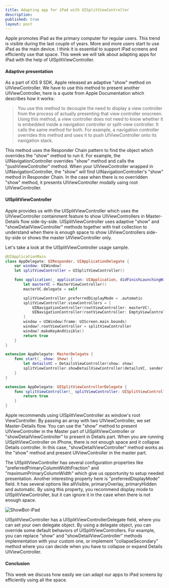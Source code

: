 ```yaml
---
title: Adapting app for iPad with UISplitViewController
description: 
published: true
layout: post
---
```


Apple promotes iPad as the primary computer for regular users. This trend is visible during the last couple of years. More and more users start to use iPad as the main device. I think it is essential to support iPad screens and efficiently use that space. This week we will talk about adapting apps for iPad with the help of UISplitViewController.

#### Adaptive presentation
As a part of iOS 9 SDK, Apple released an adaptive "show" method on UIViewController. We have to use this method to present another UIViewController, here is a quote from Apple Documentation which describes how it works:

> You use this method to decouple the need to display a view controller from the process of actually presenting that view controller onscreen. Using this method, a view controller does not need to know whether it is embedded inside a navigation controller or split-view controller. It calls the same method for both. For example, a navigation controller overrides this method and uses it to push UIViewController onto its navigation stack.

This method uses the Responder Chain pattern to find the object which overrides the "show" method to run it. For example, the UINavigationController overrides "show" method and calls the "pushViewController" method. When your UIViewController wrapped in UINavigationController, the "show" will find UINavigationController's "show" method in Responder Chain. In the case when there is no overridden "show" method, it presents UIViewController modally using root UIViewController.

#### UISplitViewController
Apple provides us with the UISplitViewController which uses the UIViewController containment feature to show UIViewControllers in Master-Details flow side-by-side. UISplitViewController uses adaptive "show" and "showDetailViewController" methods together with trait collection to understand when there is enough space to show UIViewControllers side-by-side or shows the master UIViewController only.

Let's take a look at the UISplitViewController usage sample.

```swift
@UIApplicationMain
class AppDelegate: UIResponder, UIApplicationDelegate {
    var window: UIWindow?
    let splitViewController = UISplitViewController()

    func application(_ application: UIApplication, didFinishLaunchingWithOptions launchOptions: [UIApplication.LaunchOptionsKey: Any]?) -> Bool {
        let masterVC = MasterViewController()
        masterVC.delegate = self

        splitViewController.preferredDisplayMode = .automatic
        splitViewController.viewControllers = [
            UINavigationController(rootViewController: masterVC),
            UINavigationController(rootViewController: EmptyViewController())
        ]
        window = UIWindow(frame: UIScreen.main.bounds)
        window?.rootViewController = splitViewController
        window?.makeKeyAndVisible()
        return true
    }
}

extension AppDelegate: MasterDelegate {
    func start(_ show: Show) {
        let detailsVC = DetailsViewController(show: show)
        splitViewController.showDetailViewController(detailsVC, sender: self)
    }
}

extension AppDelegate: UISplitViewControllerDelegate {
    func splitViewController(_ splitViewController: UISplitViewController, collapseSecondary secondaryViewController: UIViewController, onto primaryViewController: UIViewController) -> Bool {
        return true
    }
}
```

Apple recommends using UISplitViewController as window's root ViewController. By passing an array with two UIViewController, we set Master-Details flow. You can use the "show" method to present UIViewController in the Master part of UISplitViewController or "showDetailViewController" to present in Details part. When you are running UISplitViewController on iPhone, there is not enough space and it collapse Details controller. In this case, "showDetailViewController" method works as the "show" method and present UIViewController in the master part.

The UISplitViewController has several configuration properties like "preferredPrimaryColumnWidthFraction" and "maximumPrimaryColumnWidth" which give us opportunity to setup needed presentation. Another interesting property here is "preferredDisplayMode" field. It has several options like allVisible, primaryOverlay, primaryHidden and automatic. By using this property, you recommend display mode to UISplitViewController, but it can ignore it in the case when there is not enough space.

![ShowBot-iPad](/public/showbot-ipad-land.png)

UISplitViewController has a UISplitViewControllerDelegate field, where you can set your own delegate object. By using a delegate object, you can override some default behaviors of UISplitViewControllers. For example, you can replace "show" and "showDetailViewController" methods implementation with your custom one, or implement "collapseSecondary" method where you can decide when you have to collapse or expand Details UIViewController. 

#### Conclusion
This week we discuss how easily we can adapt our apps to iPad screens by efficiently using all the space.